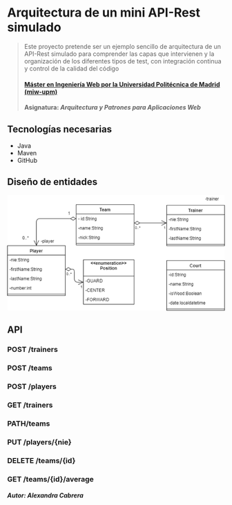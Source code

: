 ﻿# Arquitectura de un mini API-Rest simulado
> Este proyecto pretende ser un ejemplo sencillo de arquitectura de un API-Rest simulado para comprender las capas que intervienen y la organización de los diferentes tipos de test, con integración continua y control de la calidad del código
> #### [Máster en Ingeniería Web por la Universidad Politécnica de Madrid (miw-upm)](http://miw.etsisi.upm.es)
> #### Asignatura: *Arquitectura y Patrones para Aplicaciones Web*

## Tecnologías necesarias
* Java
* Maven
* GitHub

## Diseño de entidades
![themes-entities-class-diagram](https://github.com/AlexandraCabreraLituma/APAW-ECP2-AlexandraCabrera/blob/master/AlexandraCabreraUml.png)

## API
### POST /trainers
### POST /teams
### POST /players
### GET /trainers
### PATH/teams
### PUT /players/{nie}
### DELETE /teams/{id}
### GET /teams/{id}/average

##### Autor: Alexandra Cabrera

